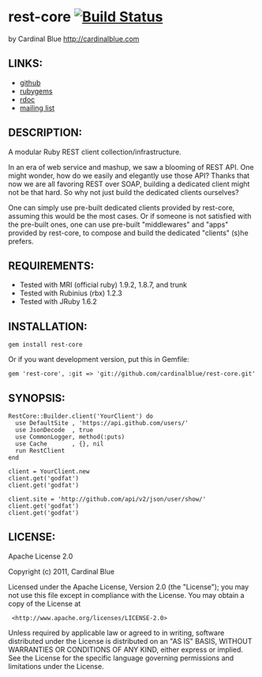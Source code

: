 # rest-core [![Build Status](http://travis-ci.org/godfat/rest-core.png)](http://travis-ci.org/godfat/rest-core)
by Cardinal Blue <http://cardinalblue.com>

## LINKS:

* [github](http://github.com/cardinalblue/rest-core)
* [rubygems](http://rubygems.org/gems/rest-core)
* [rdoc](http://rdoc.info/projects/cardinalblue/rest-core)
* [mailing list](http://groups.google.com/group/rest-core/topics)

## DESCRIPTION:

A modular Ruby REST client collection/infrastructure.

In an era of web service and mashup, we saw a blooming of REST API. One might
wonder, how do we easily and elegantly use those API? Thanks that now we are
all favoring REST over SOAP, building a dedicated client might not be that
hard. So why not just build the dedicated clients ourselves?

One can simply use pre-built dedicated clients provided by rest-core,
assuming this would be the most cases. Or if someone is not satisfied with
the pre-built ones, one can use pre-built "middlewares" and "apps" provided
by rest-core, to compose and build the dedicated "clients" (s)he prefers.

## REQUIREMENTS:

* Tested with MRI (official ruby) 1.9.2, 1.8.7, and trunk
* Tested with Rubinius (rbx) 1.2.3
* Tested with JRuby 1.6.2

## INSTALLATION:

    gem install rest-core

Or if you want development version, put this in Gemfile:

    gem 'rest-core', :git => 'git://github.com/cardinalblue/rest-core.git'

## SYNOPSIS:

    RestCore::Builder.client('YourClient') do
      use DefaultSite , 'https://api.github.com/users/'
      use JsonDecode  , true
      use CommonLogger, method(:puts)
      use Cache       , {}, nil
      run RestClient
    end

    client = YourClient.new
    client.get('godfat')
    client.get('godfat')

    client.site = 'http://github.com/api/v2/json/user/show/'
    client.get('godfat')
    client.get('godfat')

## LICENSE:

  Apache License 2.0

  Copyright (c) 2011, Cardinal Blue

  Licensed under the Apache License, Version 2.0 (the "License");
  you may not use this file except in compliance with the License.
  You may obtain a copy of the License at

     <http://www.apache.org/licenses/LICENSE-2.0>

  Unless required by applicable law or agreed to in writing, software
  distributed under the License is distributed on an "AS IS" BASIS,
  WITHOUT WARRANTIES OR CONDITIONS OF ANY KIND, either express or implied.
  See the License for the specific language governing permissions and
  limitations under the License.
